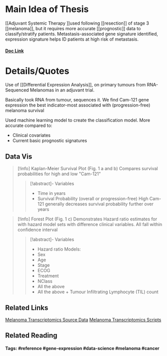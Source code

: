 # Main Idea of Thesis

[[Adjuvant Systemic Therapy ]]used following [[resection]] of stage 3 [[melanoma]], but it requires more accurate [[prognostic]] data to classify/stratify patients.
Metastasis-associated gene signature identified, expression signature helps ID patients at high risk of metastasis.

#### [Doc Link](Tumour%20gene%20expression%20signature%20in%20primary%20melanoma%20predicts%20long-term%20outcomes.pdf)

# Details/Quotes

Use of [[Differential Expression Analysis]], on primary tumours from RNA-Sequenced Melanomas in an adjuvant trial.

Basically took RNA from tumour, sequences it. We find Cam-121 gene expression the best indicator-most associated with (progression-free) melanoma survival

Used machine learning model to create the classification model. More accurate compared to:
- Clinical covariates
- Current basic prognostic signatures

## Data Vis
> [!info] Kaplan-Meier Survival Plot (Fig. 1 a and b)
> Compares survival probabilities for high and low "Cam-121"
> > [!abstract]- Variables
> > - Time in years
> > - Survival Probability (overall or progression-free)
> > High Cam-121 generally decreases survival probability further over years
> 

> [!info] Forest Plot (Fig. 1 c) 
> Demonstrates Hazard ratio estimates for with hazard model sets with difference clinical variables. All fall within confidence interval
> > [!abstract]- Variables
> > - Hazard ratio
> > Models:
> > - Sex
> > - Age
> > - Stage
> > - ECOG
> > - Treatment
> > - NClass
> > - All the above
> > - All the above + Tumour Infiltrating Lymphocyte (TIL) count






## Related Links
[Melanoma Transcriptomics Source Data](https://github.com/Manikgarg/MelanomaTranscriptomics/tree/master/Source_Data)
[Melanoma Transcriptomics Scripts](https://github.com/Manikgarg/MelanomaTranscriptomics/tree/master/scripts)

## Related Reading



#### Tags: #reference #gene-expression #data-science #melanoma #cancer 